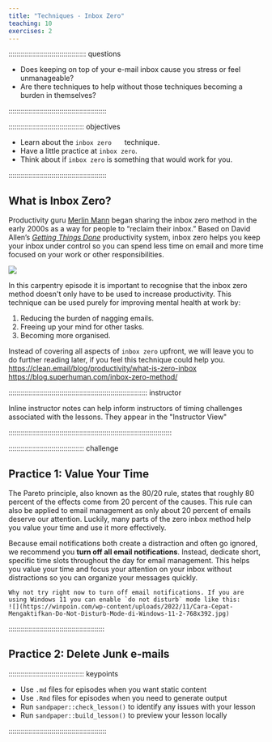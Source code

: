 ```yaml
---
title: "Techniques - Inbox Zero"
teaching: 10
exercises: 2
---
```


:::::::::::::::::::::::::::::::::::::: questions 

- Does keeping on top of your e-mail inbox cause you stress or feel unmanageable?
- Are there techniques to help without those techniques becoming a burden in themselves?

::::::::::::::::::::::::::::::::::::::::::::::::

::::::::::::::::::::::::::::::::::::: objectives

- Learn about the `inbox zero	` technique.
- Have a little practice at `inbox zero`.
- Think about if `inbox zero` is something that would work for you.

::::::::::::::::::::::::::::::::::::::::::::::::

## What is Inbox Zero?

Productivity guru [Merlin Mann](https://en.wikipedia.org/wiki/Merlin_Mann) began sharing the inbox zero method in the early 2000s as a way for people to “reclaim their inbox.” Based on David Allen’s [*Getting Things Done*](https://gettingthingsdone.com/) productivity system, inbox zero helps you keep your inbox under control so you can spend less time on email and more time focused on your work or other responsibilities.

![](https://lh6.googleusercontent.com/U_MG_N27tRdDZ_gL_-PkfiBJl5QLw0bx6Sy4yjFJYbpOs_3IuNx9sXh67Mt4xe-lc15eCxUYLHZ7jMHP-9jk6-k5goxSKWnMYvlOTjWMV3RGRmirnwEVsIt_uMfAO6pRplUBGkR7qNAPI18wn3ZaQyY)

In this carpentry episode it is important to recognise that the inbox zero method doesn't only have to be used to increase productivity. This technique can be used purely for improving mental health at work by:

 1. Reducing the burden of nagging emails.
 2. Freeing up your mind for other tasks.
 3. Becoming more organised.


Instead of covering all aspects of `inbox zero` upfront, we will leave you to do further reading later, if you feel this technique could help you.  
https://clean.email/blog/productivity/what-is-zero-inbox  
https://blog.superhuman.com/inbox-zero-method/  

:::::::::::::::::::::::::::::::::::::::::::::::::::::::::::::::::::: instructor

Inline instructor notes can help inform instructors of timing challenges
associated with the lessons. They appear in the "Instructor View"

::::::::::::::::::::::::::::::::::::::::::::::::::::::::::::::::::::::::::::::::

::::::::::::::::::::::::::::::::::::: challenge 

## Practice 1: Value Your Time

The Pareto principle, also known as the 80/20 rule, states that roughly 80 percent of the effects come from 20 percent of the causes. This rule can also be applied to email management as only about 20 percent of emails deserve our attention. Luckily, many parts of the zero inbox method help you value your time and use it more effectively.

Because email notifications both create a distraction and often go ignored, we recommend you **turn off all email notifications**. Instead, dedicate short, specific time slots throughout the day for email management. This helps you value your time and focus your attention on your inbox without distractions so you can organize your messages quickly.

```
Why not try right now to turn off email notifications. If you are using Windows 11 you can enable `do not disturb` mode like this:  
![](https://winpoin.com/wp-content/uploads/2022/11/Cara-Cepat-Mengaktifkan-Do-Not-Disturb-Mode-di-Windows-11-2-768x392.jpg)

```

:::::::::::::::::::::::::::::::::::::::::::::::


## Practice 2: Delete Junk e-mails



::::::::::::::::::::::::::::::::::::: keypoints 

- Use `.md` files for episodes when you want static content
- Use `.Rmd` files for episodes when you need to generate output
- Run `sandpaper::check_lesson()` to identify any issues with your lesson
- Run `sandpaper::build_lesson()` to preview your lesson locally

::::::::::::::::::::::::::::::::::::::::::::::::

